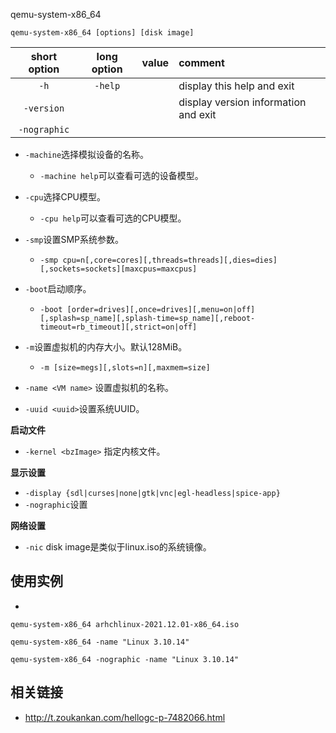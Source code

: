 qemu-system-x86_64


```
qemu-system-x86_64 [options] [disk image]
```



| short option | long option | value | comment |
|:---:|:---:|:---:|:--- |
| `-h` | `-help` | | display this help and exit |
| `-version` | | | display version information and exit |
| `-nographic` |  



* `-machine`选择模拟设备的名称。
  - `-machine help`可以查看可选的设备模型。

* `-cpu`选择CPU模型。
  - `-cpu help`可以查看可选的CPU模型。

* `-smp`设置SMP系统参数。
    - `-smp cpu=n[,core=cores][,threads=threads][,dies=dies][,sockets=sockets][maxcpus=maxcpus]`

* `-boot`启动顺序。
  - `-boot [order=drives][,once=drives][,menu=on|off][,splash=sp_name][,splash-time=sp_name][,reboot-timeout=rb_timeout][,strict=on|off]`

* `-m`设置虚拟机的内存大小。默认128MiB。
  - `-m [size=megs][,slots=n][,maxmem=size]`

* `-name <VM name>` 设置虚拟机的名称。
* `-uuid <uuid>`设置系统UUID。

**启动文件**

* `-kernel <bzImage>` 指定内核文件。

**显示设置**

* `-display {sdl|curses|none|gtk|vnc|egl-headless|spice-app}`
* `-nographic`设置

**网络设置**

* `-nic`
disk image是类似于linux.iso的系统镜像。




## 使用实例

* 

```shell
qemu-system-x86_64 arhchlinux-2021.12.01-x86_64.iso
```

```shell
qemu-system-x86_64 -name "Linux 3.10.14" 
```

```shell
qemu-system-x86_64 -nographic -name "Linux 3.10.14"
```


## 相关链接

* <http://t.zoukankan.com/hellogc-p-7482066.html>